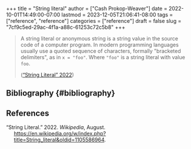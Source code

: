 +++
title = "String literal"
author = ["Cash Prokop-Weaver"]
date = 2022-10-01T14:49:00-07:00
lastmod = 2023-12-05T21:06:41-08:00
tags = ["reference", "reference"]
categories = ["reference"]
draft = false
slug = "7cf9c5ed-29ac-4f1a-a88c-61253c72c5b8"
+++

> A string literal or anonymous string is a string value in the source code of a computer program. In modern programming languages usually use a quoted sequence of characters, formally "bracketed delimiters", as in `x = "foo"`. Where `"foo"` is a string literal with value `foo`.
>
> (<a href="#citeproc_bib_item_1">“String Literal” 2022</a>)


## Bibliography {#bibliography}

## References

<style>.csl-entry{text-indent: -1.5em; margin-left: 1.5em;}</style><div class="csl-bib-body">
  <div class="csl-entry"><a id="citeproc_bib_item_1"></a>“String Literal.” 2022. <i>Wikipedia</i>, August. <a href="https://en.wikipedia.org/w/index.php?title=String_literal&oldid=1105586964">https://en.wikipedia.org/w/index.php?title=String_literal&#38;oldid=1105586964</a>.</div>
</div>
